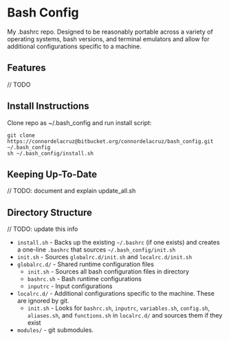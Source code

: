 # Bash Config

My .bashrc repo. Designed to be reasonably portable across a variety of operating systems, bash versions, and terminal emulators and allow for additional configurations specific to a machine.

## Features
// TODO  

## Install Instructions
Clone repo as ~/.bash_config and run install script:
```
git clone https://connordelacruz@bitbucket.org/connordelacruz/bash_config.git ~/.bash_config
sh ~/.bash_config/install.sh
```

## Keeping Up-To-Date
// TODO: document and explain update_all.sh

## Directory Structure
// TODO: update this info

* `install.sh` - Backs up the existing `~/.bashrc` (if one exists) and creates a one-line `.bashrc` that sources `~/.bash_config/init.sh`
* `init.sh` - Sources `globalrc.d/init.sh` and `localrc.d/init.sh`
* `globalrc.d/` - Shared runtime configuration files  
    * `init.sh` - Sources all bash configuration files in directory
    * `bashrc.sh` - Bash runtime configurations
    * `inputrc` - Input configurations
* `localrc.d/` - Additional configurations specific to the machine. These are ignored by git.  
    * `init.sh` - Looks for `bashrc.sh`, `inputrc`, `variables.sh`, `config.sh`, `aliases.sh`, and `functions.sh` in `localrc.d/` and sources them if they exist
* `modules/` - git submodules.  
